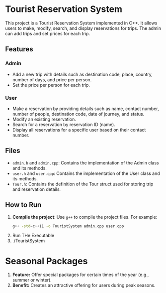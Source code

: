 # Tourist Reservation System

This project is a Tourist Reservation System implemented in C++. It allows users to make, modify, search, and display reservations for trips. The admin can add trips and set prices for each trip.

## Features

### Admin
- Add a new trip with details such as destination code, place, country, number of days, and price per person.
- Set the price per person for each trip.

### User
- Make a reservation by providing details such as name, contact number, number of people, destination code, date of journey, and status.
- Modify an existing reservation.
- Search for a reservation by reservation ID (name).
- Display all reservations for a specific user based on their contact number.

## Files

- `admin.h` and `admin.cpp`: Contains the implementation of the Admin class and its methods.
- `user.h` and `user.cpp`: Contains the implementation of the User class and its methods.
- `Tour.h`: Contains the definition of the Tour struct used for storing trip and reservation details.

## How to Run

1. **Compile the project**:
   Use `g++` to compile the project files. For example:
   ```sh
   g++ -std=c++11 -o TouristSystem admin.cpp user.cpp
2. Run THe Executable
3. ./TouristSystem     

# Seasonal Packages
1. **Feature:** Offer special packages for certain times of the year (e.g., summer or winter).
2. **Benefit:** Creates an attractive offering for users during peak seasons.
